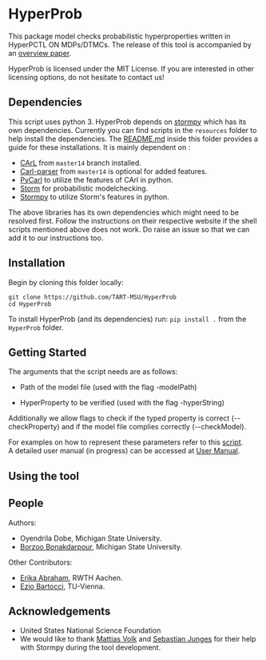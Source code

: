 # HyperProb

This package model checks probabilistic hyperproperties written in HyperPCTL ON MDPs/DTMCs. 
The release of this tool is accompanied by an [overview paper](https://www.sciencedirect.com/science/article/pii/S089054012200133X?casa_token=JT3zBQFzNoEAAAAA:x3OqqK63TLkTh1COUYeg2s_5XzEKSPI5HFTknAN43XnSacb1ZvZaBRIPHOWlnFM6XavP8CoQebk).

HyperProb is licensed under the MIT License. If you are interested in other licensing options, do not hesitate to contact us!

## Dependencies

This script uses python 3. HyperProb depends on [stormpy](https://github.com/moves-rwth/stormpy) which has its own dependencies. Currently you can find scripts in the `resources` folder to help install the dependencies. The [README.md](resources/README.md) inside this folder provides a guide for these installations. It is mainly dependent on :

- [CArL](http://smtrat.github.io/carl/) from `master14` branch installed.
- [Carl-parser](https://github.com/ths-rwth/carl-parser) from `master14` is optional for added features.
- [PyCarl](https://moves-rwth.github.io/pycarl/) to utilize the features of CArl in python.
- [Storm](https://www.stormchecker.org/) for probabilistic modelchecking. 
- [Stormpy](https://moves-rwth.github.io/stormpy/) to utilize Storm's features in python.

The above libraries has its own dependencies which might need to be resolved first. Follow the instructions on their respective website if the shell scripts mentioned above does not work. Do raise an issue so that we can add it to our instructions too.


## Installation

Begin by cloning this folder locally:
```
git clone https://github.com/TART-MSU/HyperProb
cd HyperProb
```

To install HyperProb (and its dependencies) run:
`pip install .` from the `HyperProb` folder.


## Getting Started

The arguments that the script needs are as follows:

- Path of the model file (used with the flag -modelPath)

- HyperProperty to be verified (used with the flag -hyperString)

Additionally we allow flags to check if the typed property is correct (--checkProperty) and if the model file complies correctly (--checkModel).

For examples on how to represent these parameters refer to this [script](benchmark_files/Experiments.txt).<br>
A detailed user manual (in progress) can be accessed at [User Manual](https://oyendrila-dobe.github.io/HyperProb/).

Using the tool
--------------



People
-------
  Authors:
  - Oyendrila Dobe, Michigan State University. 
  - [Borzoo Bonakdarpour](http://www.cse.msu.edu/~borzoo/), Michigan State University. 
  
  Other Contributors:
  - [Erika Abraham](https://ths.rwth-aachen.de/people/erika-abraham/), RWTH Aachen.
  - [Ezio Bartocci](https://informatics.tuwien.ac.at/people/ezio-bartocci), TU-Vienna.

Acknowledgements
----------------
 - United States National Science Foundation 
 - We would like to thank [Mattias Volk](https://moves.rwth-aachen.de/people/volk/) and [Sebastian Junges](https://sjunges.github.io/sebastian-junges/) for their help with Stormpy during the tool development.


